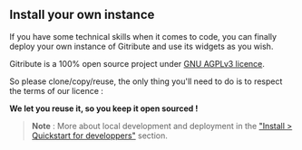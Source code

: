 
## Install your own instance

If you have some technical skills when it comes to code, you can finally deploy your own instance of Gitribute and use its widgets as you wish.

Gitribute is a 100% open source project under [GNU AGPLv3 licence](/stack).

So please clone/copy/reuse, the only thing you'll need to do is to respect the terms of our licence : 

**We let you reuse it, so you keep it open sourced !**

> **Note** : More about local development and deployment in the ["Install > Quickstart for developpers"](/quickstart-developpers) section.
